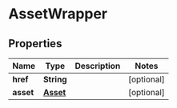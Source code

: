 
# AssetWrapper

## Properties
Name | Type | Description | Notes
------------ | ------------- | ------------- | -------------
**href** | **String** |  |  [optional]
**asset** | [**Asset**](Asset.md) |  |  [optional]



